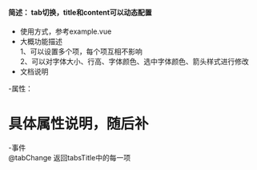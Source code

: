 #### 简述： tab切换，title和content可以动态配置
- 使用方式，参考example.vue  
- 大概功能描述  
1、可以设置多个项，每个项互相不影响  
2、可以对字体大小、行高、字体颜色、选中字体颜色、箭头样式进行修改  
- 文档说明  

-属性：  
# 具体属性说明，随后补  

-事件  
@tabChange 返回tabsTitle中的每一项  
